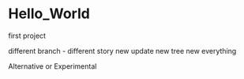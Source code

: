 # Hello_World
first project

different branch - different story 
new update new tree new everything

Alternative 
or 
Experimental
